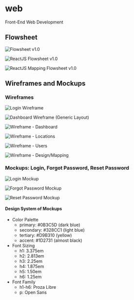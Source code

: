 # web
Front-End Web Development

## Flowsheet

![Flowsheet v1.0](https://github.com/javanada/teamfive-docs/blob/master/flowsheet/webapp_flowsheet.jpg)

![ReactJS Flowsheet v1.0](https://github.com/javanada/teamfive-docs/blob/master/flowsheet/ReactJS%20-%20Web%20UML.jpg)

![ReactJS Mapping Flowsheet v1.0](https://github.com/javanada/teamfive-docs/blob/master/flowsheet/UML-design.jpg)

## Wireframes and Mockups

### Wireframes

![Login Wireframe](https://github.com/javanada/teamfive-docs/blob/master/design/WireFrame%20-%20Login.jpg)

![Dashboard Wireframe (Generic Layout)](https://github.com/javanada/teamfive-docs/blob/master/design/Wireframe%20-%20Dashboard%20(Generic).jpg)

![Wireframe - Dashboard](https://github.com/javanada/teamfive-docs/blob/master/design/Wireframe%20-%20Dashboard%20(2).jpg)

![Wireframe - Locations](https://github.com/javanada/teamfive-docs/blob/master/design/Wireframe%20-%20Dashboard%20-%20Locations.jpg)

![Wireframe - Users](https://github.com/javanada/teamfive-docs/blob/master/design/Wireframe%20-%20Dashboard%20-%20Users.jpg)

![Wireframe - Design/Mapping](https://github.com/javanada/teamfive-docs/blob/master/design/WireFrame%20-%20Mapping.jpg)

### Mockups: Login, Forgot Password, Reset Password

![Login Mockup](https://github.com/javanada/teamfive-docs/blob/master/design/HighFidelity-Sign%20in.jpg)

![Forgot Password Mockup](https://github.com/javanada/teamfive-docs/blob/master/design/HighFidelity-Forgot%20Password.jpg)

![Reset Password Mockup](https://github.com/javanada/teamfive-docs/blob/master/design/HighFidelity-Reset%20Password.jpg)

#### Design System of Mockups

- Color Palette
  - primary: #0B3C5D (dark blue)
  - secondary: #328CC1 (light blue)
  - tertiary: #D9B310 (yellow)
  - accent: #1D2731 (almost black)
- Font Sizing
  - h1: 3.375em
  - h2: 2.813em
  - h3: 2.25em
  - h4: 1.875em
  - h5: 1.50em
  - h6: 1.25em
- Font Family
  - h1-h6: Proza Libre
  - p: Open Sans
